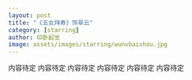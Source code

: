 ```yaml
---
layout: post
title: "《五女拜寿》饰翠云"
category: [starring]
author: 仰卧起坐
image: assets/images/starring/wunvbaishou.jpg
---
```


内容待定
内容待定
内容待定
内容待定
内容待定
内容待定